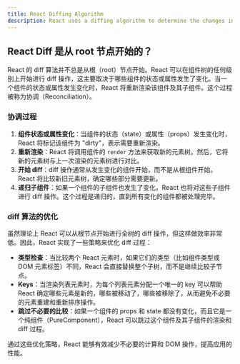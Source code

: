 ```yaml
---
title: React Diffing Algorithm
description: React uses a diffing algorithm to determine the changes in the UI and update the DOM efficiently.
---
```


## React Diff 是从 root 节点开始的？

React 的 diff 算法并不总是从根（root）节点开始。React 可以在组件树的任何级别上开始进行 diff 操作，这主要取决于哪些组件的状态或属性发生了变化。当一个组件的状态或属性发生变化时，React 将重新渲染该组件及其子组件。这个过程被称为协调（Reconciliation）。

### 协调过程

1. **组件状态或属性变化**：当组件的状态（state）或属性（props）发生变化时，React 将标记该组件为 "dirty"，表示需要重新渲染。
2. **重新渲染**：React 将调用组件的 `render` 方法来获取新的元素树。然后，它将新的元素树与上一次渲染的元素树进行对比。
3. **开始 diff**：diff 操作通常从发生变化的组件开始，而不是从根组件开始。React 将比较新旧元素树，确定哪些部分需要更新。
4. **递归子组件**：如果一个组件的子组件也发生了变化，React 也将对这些子组件进行 diff 操作。这个过程是递归的，直到所有变化的组件都被处理完毕。

### diff 算法的优化

虽然理论上 React 可以从根节点开始进行全树的 diff 操作，但这样做效率非常低。因此，React 实现了一些策略来优化 diff 过程：

-   **类型检查**：当比较两个 React 元素时，如果它们的类型（比如组件类型或 DOM 元素标签）不同，React 会直接替换整个子树，而不是继续比较子节点。
-   **Keys**：当渲染列表元素时，为每个列表元素分配一个唯一的 key 可以帮助 React 确定哪些元素是新的，哪些被移动了，哪些被移除了，从而避免不必要的元素重建和重新排序操作。
-   **跳过不必要的比较**：如果一个组件的 props 和 state 都没有变化，而且它是一个纯组件（PureComponent），React 可以跳过这个组件及其子组件的渲染和 diff 过程。

通过这些优化策略，React 能够有效减少不必要的计算和 DOM 操作，提高应用的性能。
